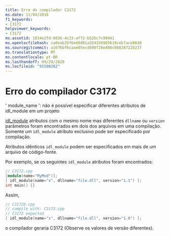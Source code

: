 ```yaml
---
title: Erro do compilador C3172
ms.date: 11/04/2016
f1_keywords:
- C3172
helpviewer_keywords:
- C3172
ms.assetid: 1834e2fd-6036-4c33-aff2-b51bc7c99441
ms.openlocfilehash: ca0eab35f6e60d81a324156905619ceb7ace8830
ms.sourcegitcommit: a1676bf6caae05ecd698f26ed80c08828722b237
ms.translationtype: MT
ms.contentlocale: pt-BR
ms.lasthandoff: 09/29/2020
ms.locfileid: "91508282"
---
```

# <a name="compiler-error-c3172"></a>Erro do compilador C3172

' module_name ': não é possível especificar diferentes atributos de idl_module em um projeto

[idl_module](../../windows/attributes/idl-module.md) atributos com o mesmo nome mas diferentes `dllname` ou `version` parâmetros foram encontrados em dois dos arquivos em uma compilação. Somente um `idl_module` atributo exclusivo pode ser especificado por compilação.

Atributos idênticos `idl_module` podem ser especificados em mais de um arquivo de código-fonte.

Por exemplo, se os seguintes `idl_module` atributos foram encontrados:

```cpp
// C3172.cpp
[module(name="MyMod")];
[ idl_module(name="x", dllname="file.dll", version="1.1") ];
int main() {}
```

Assim,

```cpp
// C3172b.cpp
// compile with: C3172.cpp
// C3172 expected
[ idl_module(name="x", dllname="file.dll", version="1.0") ];
```

o compilador geraria C3172 (Observe os valores de versão diferentes).
